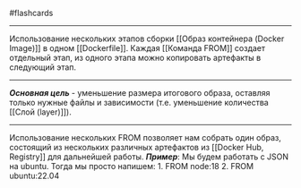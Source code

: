 #flashcards
***
Использование нескольких этапов сборки [[Образ контейнера (Docker Image)]] в одном [[Dockerfile]].
Каждая [[Команда FROM]] создает отдельный этап, из одного этапа можно копировать артефакты в следующий этап.
***
***Основная цель*** - уменьшение размера итогового образа, оставляя только нужные файлы и зависимости (т.е. уменьшение количества [[Слой (layer)]]).
***
Использование нескольких FROM позволяет нам собрать один образ, состоящий из нескольких различных артефактов из [[Docker Hub, Registry]] для дальнейшей работы.
***Пример***:
	Мы будем работать с JSON на ubuntu. Тогда мы просто напишем:
	1. FROM node:18
	2. FROM ubuntu:22.04
<!--SR:!2025-09-29,3,250-->